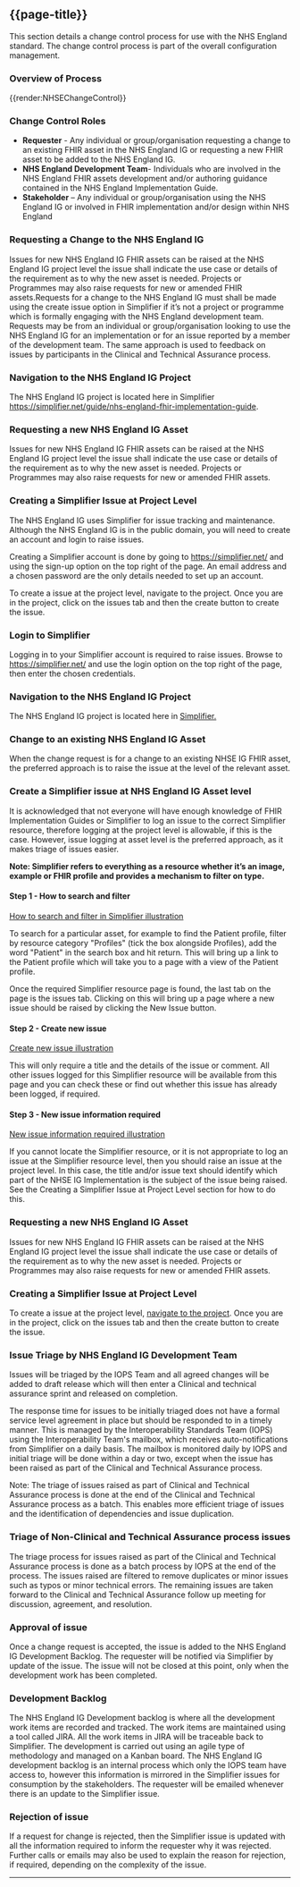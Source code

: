 ## {{page-title}}

This section details a change control process for use with the NHS England standard. The change control process is part of the overall configuration management.

### Overview of Process 

{{render:NHSEChangeControl}} 


### Change Control Roles

- **Requester** - Any individual or group/organisation requesting a change to an existing FHIR asset in the NHS England IG or requesting a new FHIR asset to be added to the NHS England IG.
- **NHS England Development Team**- Individuals who are involved in the NHS England FHIR assets development and/or authoring guidance contained in the NHS England Implementation Guide.
- **Stakeholder** – Any individual or group/organisation using the NHS England IG or involved in FHIR implementation and/or design within NHS England

### Requesting a Change to the NHS England IG
Issues for new NHS England IG FHIR assets can be raised at the NHS England IG project level the issue shall indicate the use case or details of the requirement as to why the new asset is needed. Projects or Programmes may also raise requests for new or amended FHIR assets.Requests for a change to the NHS England IG must shall be made using the create issue option in Simplifier if it’s not a project or programme which is formally engaging with the NHS England development team. Requests may be from an individual or group/organisation looking to use the NHS England IG for an implementation or for an issue reported by a member of the development team. The same approach is used to feedback on issues by participants in the Clinical and Technical Assurance process.

### Navigation to the NHS England IG Project
The NHS England IG project is located here in Simplifier https://simplifier.net/guide/nhs-england-fhir-implementation-guide.

### Requesting a new NHS England IG Asset
Issues for new NHS England IG FHIR assets can be raised at the NHS England IG project level the issue shall indicate the use case or details of the requirement as to why the new asset is needed. Projects or Programmes may also raise requests for new or amended FHIR assets.

### Creating a Simplifier Issue at Project Level
The NHS England IG uses Simplifier for issue tracking and maintenance.
Although the NHS England IG is in the public domain, you will need to create an account and login to raise issues. 

Creating a Simplifier account is done by going to <a href="https://simplifier.net/NHS-England-Implementation-Guide/~introduction" target="_blank"> https://simplifier.net/</a> and using the sign-up option on the top right of the page. An email address and a chosen password are the only details needed to set up an account. 

To create a issue at the project level, navigate to the project. Once you are in the project, click on the issues tab and then the create button to create the issue.

### Login to Simplifier 
Logging in to your Simplifier account is required to raise issues. Browse to <a href="https://simplifier.net/" target="_blank">https://simplifier.net/</a> and use the login option on the top right of the page, then enter the chosen credentials. 
<a id="navigateproject"></a>

### Navigation to the NHS England IG Project

The NHS England IG project is located here in <a href="https://simplifier.net/guide/nhs-england-fhir-implementation-guide">Simplifier.</a> 

### Change to an existing NHS England IG Asset
When the change request is for a change to an existing NHSE IG FHIR asset, the preferred approach is to raise the issue at the level of the relevant asset.

### Create a Simplifier issue at NHS England IG Asset level

It is acknowledged that not everyone will have enough knowledge of FHIR Implementation Guides or Simplifier to log an issue to the correct Simplifier resource, therefore logging at the project level is allowable, if this is the case. However, issue logging at asset level is the preferred approach, as it makes triage of issues easier.    

**Note: Simplifier refers to everything as a resource whether it’s an image, example or FHIR profile and provides a mechanism to filter on type.**

#### Step 1 - How to search and filter  
<a href="https://drive.google.com/file/d/1B7c9FOgE0-SYvYZ3qzbGxIDnf1Kdsa9T/view?usp=sharing" target="_blank"> How to search and filter in Simplifier illustration</a>   

To search for a particular asset, for example to find the Patient profile, filter by resource category "Profiles" (tick the box alongside Profiles), add the word "Patient" in the search box and hit return. This will bring up a link to the Patient profile which will take you to a page with a view of the Patient profile.

Once the required Simplifier resource page is found, the last tab on the page is the issues tab. Clicking on this will bring up a page where a new issue should be raised by clicking the New Issue button.

#### Step 2 - Create new issue
<a href="https://drive.google.com/file/d/1QkFbCCnUHs48B-GFgfT0OhWpIwvL6z4Q/view?usp=sharing">Create new issue illustration</a>

This will only require a title and the details of the issue or comment. All other issues logged for this Simplifier resource will be available from this page and you can check these or find out whether this issue has already been logged, if required.

#### Step 3 - New issue information required
<a href="https://drive.google.com/file/d/1df2jCXzbX0qS4bh8ndLQEz3jqPC10cKr/view?usp=sharing" target="_blank"> New issue information required illustration</a>

If you cannot locate the Simplifier resource, or it is not appropriate to log an issue at the Simplifier resource level, then you should raise an issue at the project level. In this case, the title and/or issue text should identify which part of the NHSE IG Implementation is the subject of the issue being raised. See the Creating a Simplifier Issue at Project Level section for how to do this.

### Requesting a new NHS England IG Asset
Issues for new NHS England IG FHIR assets can be raised at the NHS England IG project level the issue shall indicate the use case or details of the requirement as to why the new asset is needed. Projects or Programmes may also raise requests for new or amended FHIR assets.

### Creating a Simplifier Issue at Project Level

To create a issue at the project level, [navigate to the project](https://simplifier.net/NHS-England-Implementation-Guide/~introduction "Title"). Once you are in the project, click on the issues tab and then the create button to create the issue.

### Issue Triage by NHS England IG Development Team
Issues will be triaged by the IOPS Team and all agreed changes will be added to draft release which will then enter a Clinical and technical assurance sprint and released on completion.

The response time for issues to be initially triaged does not have a formal service level agreement in place but should be responded to in a timely manner. This is managed by the Interoperability Standards Team (IOPS) using the Interoperability Team's mailbox, which receives auto-notifications from Simplifier on a daily basis. The mailbox is monitored daily by IOPS and initial triage will be done within a day or two, except when the issue has been raised as part of the Clinical and Technical Assurance process.

Note: The triage of issues raised as part of Clinical and Technical Assurance process is done at the end of the Clinical and Technical Assurance process as a batch. This enables more efficient triage of issues and the identification of dependencies and issue duplication.


### Triage of Non-Clinical and Technical Assurance process issues
The triage process for issues raised as part of the Clinical and Technical Assurance process is done as a batch process by IOPS at the end of the process. The issues raised are filtered to remove duplicates or minor issues such as typos or minor technical errors. The remaining issues are taken forward to the Clinical and Technical Assurance follow up meeting for discussion, agreement, and resolution.

### Approval of issue
Once a change request is accepted, the issue is added to the NHS England IG Development Backlog. The requester will be notified via Simplifier by update of the issue. The issue will not be closed at this point, only when the development work has been completed.

### Development Backlog
The NHS England IG Development backlog is where all the development work items are recorded and tracked. The work items are maintained using a tool called JIRA. All the work items in JIRA will be traceable back to Simplifier. The development is carried out using an agile type of methodology and managed on a Kanban board. The NHS England IG development backlog is an internal process which only the IOPS team have access to, however this information is mirrored in the Simplifier issues for consumption by the stakeholders. The requester will be emailed whenever there is an update to the Simplifier issue.

### Rejection of issue

If a request for change is rejected, then the Simplifier issue is updated with all the information required to inform the requester why it  was rejected. Further calls or emails may also be used to explain the reason for rejection, if required, depending on the complexity of the issue. 
 

---

